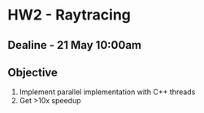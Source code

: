 # HW2 - Raytracing

## Dealine - 21 May 10:00am

## Objective
1. Implement parallel implementation with C++ threads
2. Get >10x speedup

